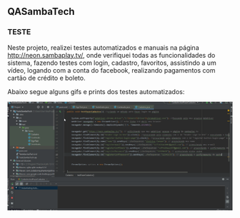 ## QASambaTech

### TESTE
Neste projeto, realizei testes automatizados e manuais na página http://neon.sambaplay.tv/, onde verifiquei todas as funcionalidades do sistema, fazendo testes com login, cadastro, favoritos, assistindo a um vídeo, logando com a conta do facebook, realizando pagamentos com cartão de crédito e boleto.

Abaixo segue alguns gifs e prints dos testes automatizados:


![](Cadastro.gif)
